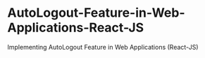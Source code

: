 # AutoLogout-Feature-in-Web-Applications-React-JS
Implementing AutoLogout Feature in Web Applications (React-JS)
